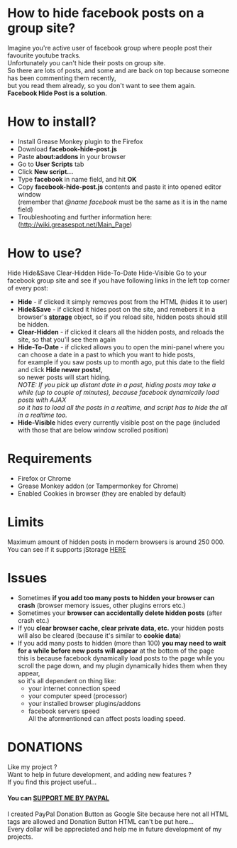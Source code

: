 # How to hide facebook posts on a group site?
Imagine you're active user of facebook group where people post their favourite youtube tracks.<br>
Unfortunately you can't hide their posts on group site.<br>
So there are lots of posts, and some and are back on top because someone has been commenting them recently,<br> 
but you read them already, so you don't want to see them again.<br>
**Facebook Hide Post is a solution**.

# How to install?
- Install Grease Monkey plugin to the Firefox
- Download **facebook-hide-post.js** 
- Paste **about:addons** in your browser
- Go to **User Scripts** tab
- Click **New script...**
- Type **facebook** in name field, and hit **OK**
- Copy **facebook-hide-post.js** contents and paste it into opened editor window <br />
  (remember that *@name facebook* must be the same as it is in the name field)
- Troubleshooting and further information here: <br />
  (http://wiki.greasespot.net/Main_Page)
 
# How to use?
Hide
Hide&Save
Clear-Hidden
Hide-To-Date
Hide-Visible
Go to your facebook group site and see if you have following links in the left top corner of every post:<br>
- **Hide** - if clicked it simply removes post from the HTML (hides it to user)<br />
- **Hide&Save** - if clicked it hides post on the site, and remebers it in a browser's <a href="http://diveintohtml5.info/storage.html">**storage**</a> object, so if you reload site, hidden posts should still be hidden.<br>
- **Clear-Hidden** - if clicked it clears all the hidden posts, and reloads the site, so that you'll see them again<br />
- **Hide-To-Date** - if clicked allows you to open the mini-panel where you can choose a date in a past to which you want to hide posts,<br />for example if you saw posts up to month ago, put this date to the field and click **Hide newer posts!**, <br />so newer posts will start hiding.<br />
*NOTE: If you pick up distant date in a past, hiding posts may take a while (up to couple of minutes), because facebook dynamically load posts with AJAX<br />* 
*so it has to load all the posts in a realtime, and script has to hide the all in a realtime too.*<br />
- **Hide-Visible** hides every currently visible post on the page (included with those that are below window scrolled position)
  
# Requirements
- Firefox or Chrome
- Grease Monkey addon (or Tampermonkey for Chrome)
- Enabled Cookies in browser (they are enabled by default)

# Limits
Maximum amount of hidden posts in modern browsers is around 250 000. <br />
You can see if it supports jStorage <a href="http://www.jstorage.info/#support">HERE</a><br />

# Issues
- Sometimes **if you add too many posts to hidden your browser can crash** (browser memory issues, other plugins errors etc.)
- Sometimes your **browser can accidentally delete hidden posts** (after crash etc.)
- If you **clear browser cache, clear private data, etc.** your hidden posts will also be cleared (because it's similar to **cookie data**)
- If you add many posts to hidden (more than 100) **you may need to wait for a while before new posts will appear** at the bottom of the page<br />
  this is because facebook dynamically load posts to the page while you scroll the page down, and my plugin dynamically hides them when they appear, <br />
  so it's all dependent on thing like: 
  - your internet connection speed
  - your computer speed (processor)
  - your installed browser plugins/addons
  - facebook servers speed <br />
All the aformentioned can affect posts loading speed.

# DONATIONS
Like my project ?   
Want to help in future development, and adding new features ?   
If you find this project useful...  
#### You can <a href="https://sites.google.com/site/dominikdonationbutton/">SUPPORT ME BY PAYPAL</a>
I created PayPal Donation Button as Google Site because here not all HTML tags are allowed and Donation Button HTML can't be put here...  
Every dollar will be appreciated and help me in future development of my projects. 

